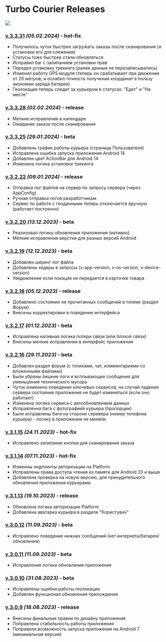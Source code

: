 # Turbo Courier Releases

<img src="https://github.com/melnikovae87/turbo_courier/releases/download/3.3.28/cover_3.3.28.png">

### [v.3.3.31](https://github.com/melnikovae87/turbo_courier/releases/download/3.3.31/turbo-app-release-3.3.31-05-02-2024.apk) _(05.02.2024)_ - hot-fix
  - Получилось чуток быстрее загружать заказы после сканирования (и установки его для слежения)
  - Статусы тоже быстрее стали обновляться
  - Исправил баг с залипанием установки прав
  - Передел установку трекинга (ранее данные не перезаписывались)
  - Изменил работу GPS модуля (теперь он срабатывает при движении от 20 метров, и ослабил точность получения координат в пользу экономии заряда батареи)
  - Геолокация теперь следит за курьером в статусах: "Едет" и "На месте"

### [v.3.3.28](https://github.com/melnikovae87/turbo_courier/releases/download/3.3.28/turbo-app-release-3.3.28-02-02-2024.apk) _(02.02.2024)_ - release
  - Мелкие исправления в календаре
  - Ожидание заказа после сканирования

### [v.3.3.25](https://github.com/melnikovae87/turbo_courier/releases/download/3.3.25/turbo-app-release-3.3.25-30-01-2024.apk) _(29.01.2024)_ - beta
  - Добавлень график работы курьера (страница Пользователя)
  - Исправлена ошибка запуска приложения Android 14
  - Добавлен цвет ActionBar для Android 14
  - Изменена логика установки трекинга

### [v.3.2.22](https://github.com/melnikovae87/turbo_courier/releases/download/3.2.22/turbo-app-release-3.2.22-09-01-2024.apk) _(09.01.2024)_ - release
  - Отправка лог файлов на сервер по запросу сервера (через AppConfig)
  - Ручная отправка логов разработчикам
  - Сервис по работе с геоданными теперь отключается вручную (работает постоянно)

### [v.3.2.20](https://github.com/melnikovae87/turbo_courier/releases/download/3.2.20/turbo-app-release-3.2.20-13-12-2023.apk) _(13.12.2023)_ - beta
  - Реализовал логику обновления приложения (нативно)
  - Мелкие исправления верстки для разных версий Android

### [v.3.2.19](https://github.com/melnikovae87/turbo_courier/releases/download/3.2.19/turbo-app-release-3.2.19-12-12-2023.apk) _(12.12.2023)_ - beta
  - Добавлен шеринг лог файла
  - Добавлены хедеры в запросы (x-app-version, x-os-version, x-device-version)
  - Уведомление если локация не передается в карточке товара

### [v.3.2.18](https://github.com/melnikovae87/turbo_courier/releases/download/3.2.18/turbo-app-release-3.2.18-05-12-2023.apk) _(05.12.2023)_ - release
  - Добавлено состояние не прочитанных сообщений в топике (раздел Форум)
  - Внесены корректировки в поведение интерфейса

### [v.3.2.17](https://github.com/melnikovae87/turbo_courier/releases/download/3.2.17/turbo-app-release-3.2.17-01-12-2023.apk) _(01.12.2023)_ - beta
  - Исправлена нативная логика потери связи (или плохой связи)
  - Внесены мелкие исправления в интерфейс приложения

### [v.3.2.16](https://github.com/melnikovae87/turbo_courier/releases/download/3.2.16/turbo-app-release-3.2.16-29-11-2023.apk) _(29.11.2023)_ - beta
  - Добавлен раздел форум (с топиками, чат, комментариями со вложенными файлами)
  - Были убраны лишние логи и всплывающие сообщения для уменьшения технического мусора
  - Чуток изменено поведение ключевых сервисов, на случай падения сервера состояние приложения не будет изменяться (если оно работает)
  - Изменена логика сервиса с автообновлением данных
  - Исправленна бага с фотографией курьера (пропорции)
  - Были исправлены баги на стороне серевера (номер телефона курьера) - логику в приложении не меняли

### [v.3.1.15](https://github.com/melnikovae87/turbo_courier/releases/download/3.1.15/turbo-app-release-3.1.15-24-11-2023.apk) _(24.11.2023)_ - hot-fix
  - Исправлено залипание кнопки для сканирования заказа

### [v.3.1.14](https://github.com/melnikovae87/turbo_courier/releases/download/3.1.14/turbo-app-release-3.1.14-07-11-2023.apk) _(07.11.2023)_ - hot-fix
  - Изменны эндпоинты авторизации на Platform
  - Исправлены права доступа чтения из памяти для Android 33 и выше
  - Добавлена проверка на новую версию, для принудительного обновления приложения курьерами

### [v.3.1.13](https://github.com/melnikovae87/turbo_courier/releases/download/3.1.13/turbo-app-release-3.1.13-19-10-2023.apk) _(19.10.2023)_ - release
  - Обновлена логика авторизации Platform
  - Добавлена аватарка курьера в разделе "Користувач"

### [v.3.0.12](https://github.com/melnikovae87/turbo_courier/releases/download/3.0.12/turbo-app-release-3.0.12-06-09-2023.apk) _(11.09.2023)_ - beta
  - Исправлено поведение нижних сообщений (нет интернета/батарея/обновления)

### [v.3.0.11](https://github.com/melnikovae87/turbo_courier/releases/download/3.0.11/turbo-app-release-3.0.11-06-09-2023.apk) _(11.09.2023)_ - beta
  - Исправления логики обновления приложения

### [v.3.0.10](https://github.com/melnikovae87/turbo_courier/releases/download/3.0.10/turbo-app-release-3.0.10-31-08-2023.apk) _(31.08.2023)_ - beta
  - Исправлены ошибки работы геолокации
  - Добавлен функционал обновления прилождения

### [v.3.0.9](https://github.com/melnikovae87/turbo_courier/releases/download/release/turbo-app-release-3.0.9-18-08-2023.apk) _(18.08.2023)_ - release
  - Внесены финальные правки по дизайну приложения
  - Поправлена стабильность работы приложения
  - Поправили возможность запуска приложения на Android 7 (минимальная версия)
